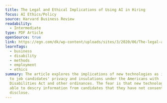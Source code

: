```yaml
---
title: The Legal and Ethical Implications of Using AI in Hiring
focus: AI Ethics/Policy
source: Harvard Business Review
readability:
  - Intermediate
type: PDF Article
openSource: true
link: https://egn.com/dk/wp-content/uploads/sites/3/2020/06/The-legal-and-ethical-implications-of-using-AI-in-Hiring.pdf
learnTags:
  - business
  - disability
  - methods
  - employment
  - ethics
summary: The article explores the implications of new technologies as it relates
  to job candidates' privacy and insulations under the Americans with
  Disabilities Act and other ordinances. The fear is that new technologies are
  able to descry information from candidates that they have not consented to
  disclose.
---
```

